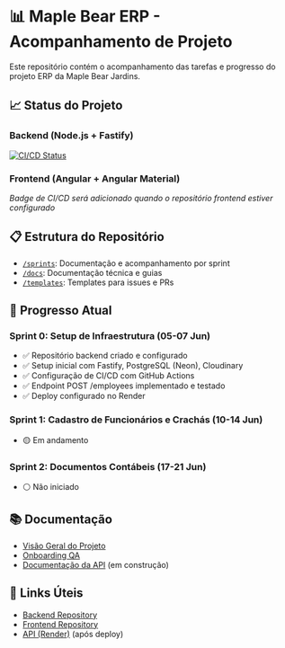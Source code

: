 # 📊 Maple Bear ERP - Acompanhamento de Projeto

Este repositório contém o acompanhamento das tarefas e progresso do projeto ERP da Maple Bear Jardins.

## 📈 Status do Projeto

### Backend (Node.js + Fastify)
[![CI/CD Status](https://github.com/kirestein/maple-erp-backend/actions/workflows/ci.yml/badge.svg)](https://github.com/kirestein/maple-erp-backend/actions/workflows/ci.yml)

### Frontend (Angular + Angular Material)
*Badge de CI/CD será adicionado quando o repositório frontend estiver configurado*

## 📋 Estrutura do Repositório

- [`/sprints`](/sprints): Documentação e acompanhamento por sprint
- [`/docs`](/docs): Documentação técnica e guias
- [`/templates`](/templates): Templates para issues e PRs

## 🚀 Progresso Atual

### Sprint 0: Setup de Infraestrutura (05-07 Jun)
- ✅ Repositório backend criado e configurado
- ✅ Setup inicial com Fastify, PostgreSQL (Neon), Cloudinary
- ✅ Configuração de CI/CD com GitHub Actions
- ✅ Endpoint POST /employees implementado e testado
- ✅ Deploy configurado no Render

### Sprint 1: Cadastro de Funcionários e Crachás (10-14 Jun)
- 🟡 Em andamento

### Sprint 2: Documentos Contábeis (17-21 Jun)
- ⚪ Não iniciado

## 📚 Documentação

- [Visão Geral do Projeto](ERP_MapleBear_Projeto_CORRIGIDO.md)
- [Onboarding QA](Onboarding_QA_MapleBear.md)
- [Documentação da API](docs/api.md) (em construção)

## 🔗 Links Úteis

- [Backend Repository](https://github.com/kirestein/maple-erp-backend)
- [Frontend Repository](https://github.com/kirestein/Maple_ERP_frontend)
- [API (Render)](https://maple-erp-backend.onrender.com) (após deploy)
